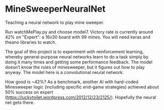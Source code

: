 # MineSweeperNeuralNet
Teaching a neural network to play mine sweeper.

Run watchMePlay.py and choose model7. Victory rate is currently around 42% on "Expert": a 16x30 board with 99 mines. You will need keras and theano libraries to watch.

The goal of this project is to experiment with reinforcement learning, whereby general-purpose neural networks learn to do a task simply by doing it many times and getting some performance feedback. The model doesn’t know the rules of minesweeper, but it figures out how to play anyway. The model here is a convolutional neural network.

How good is ~42%? As a benchmark, another AI with hard-coded Minesweeper logic (including specific end-game strategies) achieved about 50% success on expert (https://luckytoilet.wordpress.com/2012/12/23/2125/). Hopefully the neural net gets there.